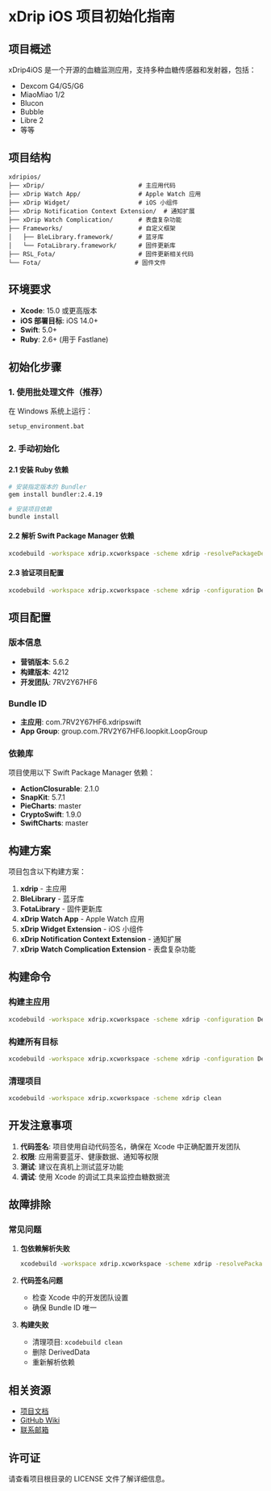 # xDrip iOS 项目初始化指南

## 项目概述

xDrip4iOS 是一个开源的血糖监测应用，支持多种血糖传感器和发射器，包括：
- Dexcom G4/G5/G6
- MiaoMiao 1/2
- Blucon
- Bubble
- Libre 2
- 等等

## 项目结构

```
xdripios/
├── xDrip/                          # 主应用代码
├── xDrip Watch App/                # Apple Watch 应用
├── xDrip Widget/                   # iOS 小组件
├── xDrip Notification Context Extension/  # 通知扩展
├── xDrip Watch Complication/       # 表盘复杂功能
├── Frameworks/                     # 自定义框架
│   ├── BleLibrary.framework/       # 蓝牙库
│   └── FotaLibrary.framework/      # 固件更新库
├── RSL_Fota/                       # 固件更新相关代码
└── Fota/                          # 固件文件
```

## 环境要求

- **Xcode**: 15.0 或更高版本
- **iOS 部署目标**: iOS 14.0+
- **Swift**: 5.0+
- **Ruby**: 2.6+ (用于 Fastlane)

## 初始化步骤

### 1. 使用批处理文件（推荐）

在 Windows 系统上运行：
```cmd
setup_environment.bat
```

### 2. 手动初始化

#### 2.1 安装 Ruby 依赖
```bash
# 安装指定版本的 Bundler
gem install bundler:2.4.19

# 安装项目依赖
bundle install
```

#### 2.2 解析 Swift Package Manager 依赖
```bash
xcodebuild -workspace xdrip.xcworkspace -scheme xdrip -resolvePackageDependencies
```

#### 2.3 验证项目配置
```bash
xcodebuild -workspace xdrip.xcworkspace -scheme xdrip -configuration Debug -showBuildSettings
```

## 项目配置

### 版本信息
- **营销版本**: 5.6.2
- **构建版本**: 4212
- **开发团队**: 7RV2Y67HF6

### Bundle ID
- **主应用**: com.7RV2Y67HF6.xdripswift
- **App Group**: group.com.7RV2Y67HF6.loopkit.LoopGroup

### 依赖库
项目使用以下 Swift Package Manager 依赖：
- **ActionClosurable**: 2.1.0
- **SnapKit**: 5.7.1
- **PieCharts**: master
- **CryptoSwift**: 1.9.0
- **SwiftCharts**: master

## 构建方案

项目包含以下构建方案：
1. **xdrip** - 主应用
2. **BleLibrary** - 蓝牙库
3. **FotaLibrary** - 固件更新库
4. **xDrip Watch App** - Apple Watch 应用
5. **xDrip Widget Extension** - iOS 小组件
6. **xDrip Notification Context Extension** - 通知扩展
7. **xDrip Watch Complication Extension** - 表盘复杂功能

## 构建命令

### 构建主应用
```bash
xcodebuild -workspace xdrip.xcworkspace -scheme xdrip -configuration Debug -destination "platform=iOS Simulator,name=iPhone 15 Pro" build
```

### 构建所有目标
```bash
xcodebuild -workspace xdrip.xcworkspace -scheme xdrip -configuration Debug build
```

### 清理项目
```bash
xcodebuild -workspace xdrip.xcworkspace -scheme xdrip clean
```

## 开发注意事项

1. **代码签名**: 项目使用自动代码签名，确保在 Xcode 中正确配置开发团队
2. **权限**: 应用需要蓝牙、健康数据、通知等权限
3. **测试**: 建议在真机上测试蓝牙功能
4. **调试**: 使用 Xcode 的调试工具来监控血糖数据流

## 故障排除

### 常见问题

1. **包依赖解析失败**
   ```bash
   xcodebuild -workspace xdrip.xcworkspace -scheme xdrip -resolvePackageDependencies
   ```

2. **代码签名问题**
   - 检查 Xcode 中的开发团队设置
   - 确保 Bundle ID 唯一

3. **构建失败**
   - 清理项目: `xcodebuild clean`
   - 删除 DerivedData
   - 重新解析依赖

## 相关资源

- [项目文档](https://xdrip4ios.readthedocs.io/en/latest/)
- [GitHub Wiki](https://github.com/JohanDegraeve/xdripswift/wiki)
- [联系邮箱](mailto:xdrip@proximus.be)

## 许可证

请查看项目根目录的 LICENSE 文件了解详细信息。

